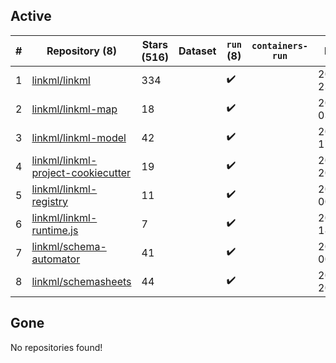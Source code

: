 ## Active
| # | Repository (8) | Stars (516) | Dataset | `run` (8) | `containers-run` | Last Modified |
| --- | --- | --- | --- | --- | --- | --- |
| 1 | [linkml/linkml](https://github.com/linkml/linkml) | 334 |  | :heavy_check_mark: |  | 2025-01-17 23:04:48+00:00 |
| 2 | [linkml/linkml-map](https://github.com/linkml/linkml-map) | 18 |  | :heavy_check_mark: |  | 2024-12-21 03:26:00+00:00 |
| 3 | [linkml/linkml-model](https://github.com/linkml/linkml-model) | 42 |  | :heavy_check_mark: |  | 2024-12-19 17:24:23+00:00 |
| 4 | [linkml/linkml-project-cookiecutter](https://github.com/linkml/linkml-project-cookiecutter) | 19 |  | :heavy_check_mark: |  | 2025-01-10 20:29:47+00:00 |
| 5 | [linkml/linkml-registry](https://github.com/linkml/linkml-registry) | 11 |  | :heavy_check_mark: |  | 2024-02-27 00:23:18+00:00 |
| 6 | [linkml/linkml-runtime.js](https://github.com/linkml/linkml-runtime.js) | 7 |  | :heavy_check_mark: |  | 2023-06-12 18:56:08+00:00 |
| 7 | [linkml/schema-automator](https://github.com/linkml/schema-automator) | 41 |  | :heavy_check_mark: |  | 2025-01-10 00:41:45+00:00 |
| 8 | [linkml/schemasheets](https://github.com/linkml/schemasheets) | 44 |  | :heavy_check_mark: |  | 2024-09-05 20:24:53+00:00 |

## Gone
No repositories found!
